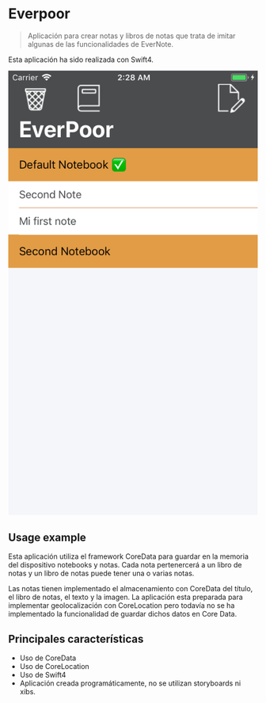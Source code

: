 # Everpoor
> Aplicación para crear notas y libros de notas que trata de imitar algunas de las funcionalidades de EverNote.


Esta aplicación ha sido realizada con Swift4.

![](rootScreen.png)


## Usage example

Esta aplicación utiliza el framework CoreData para guardar en la memoria del dispositivo notebooks y notas. Cada nota pertenercerá a un libro de notas y un libro de notas puede tener una o varias notas.

Las notas tienen implementado el almacenamiento con CoreData del título, el libro de notas, el texto y la imagen. La aplicación esta preparada para implementar geolocalización con CoreLocation pero todavía no se ha implementado la funcionalidad de guardar dichos datos en Core Data.

## Principales características

- Uso de CoreData
- Uso de CoreLocation
- Uso de Swift4
- Aplicación creada programáticamente, no se utilizan storyboards ni xibs.


